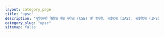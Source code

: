 ```yaml
---
layout: category_page
title: "upsc"
description: "यूपीएससी सिविल सेवा परीक्षा (CSE) की तैयारी, आईएएस (IAS), आईपीएस (IPS) बनने की स्ट्रेटेजी, सिलेबस और महत्वपूर्ण टिप्स।"
category_slug: "upsc"
sitemap: false
---
```


